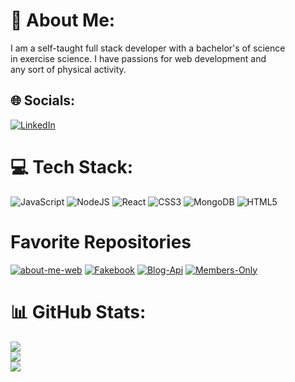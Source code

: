 # 💫 About Me:
I am a self-taught full stack developer with a bachelor's of science<br>in exercise science. I have passions for web development and  <br>any sort of physical activity.<br>


## 🌐 Socials:
[![LinkedIn](https://img.shields.io/badge/LinkedIn-%230077B5.svg?logo=linkedin&logoColor=white)](https://linkedin.com/in/robert-siciliano-120379240) 

# 💻 Tech Stack:
![JavaScript](https://img.shields.io/badge/javascript-%23323330.svg?style=flat&logo=javascript&logoColor=%23F7DF1E) ![NodeJS](https://img.shields.io/badge/node.js-6DA55F?style=flat&logo=node.js&logoColor=white) ![React](https://img.shields.io/badge/react-%2320232a.svg?style=flat&logo=react&logoColor=%2361DAFB) ![CSS3](https://img.shields.io/badge/css3-%231572B6.svg?style=flat&logo=css3&logoColor=white) ![MongoDB](https://img.shields.io/badge/MongoDB-%234ea94b.svg?style=flat&logo=mongodb&logoColor=white) ![HTML5](https://img.shields.io/badge/html5-%23E34F26.svg?style=flat&logo=html5&logoColor=white) 

# Favorite Repositories
[![about-me-web](https://img.shields.io/badge/-Portfolio%20Website-blueviolet)](https://github.com/RShillgit/about-me-web) 
[![Fakebook](https://img.shields.io/badge/-Fakebook-%231877f2)](https://github.com/RShillgit/Fakebook/) 
[![Blog-Api](https://img.shields.io/badge/-Blog--Api-brightgreen)](https://github.com/RShillgit/Blog-Api/) 
[![Members-Only](https://img.shields.io/badge/-Members--Only-yellow)](https://github.com/RShillgit/Members-Only)

# 📊 GitHub Stats:
![](https://github-readme-stats.vercel.app/api?username=RShillgit&theme=react&hide_border=false&include_all_commits=false&count_private=false)<br/>
![](https://github-readme-streak-stats.herokuapp.com/?user=RShillgit&theme=react&hide_border=false)<br/>
![](https://github-readme-stats.vercel.app/api/top-langs/?username=RShillgit&theme=react&hide_border=false&include_all_commits=false&count_private=false&layout=compact)

<!-- Proudly created with GPRM ( https://gprm.itsvg.in ) -->
